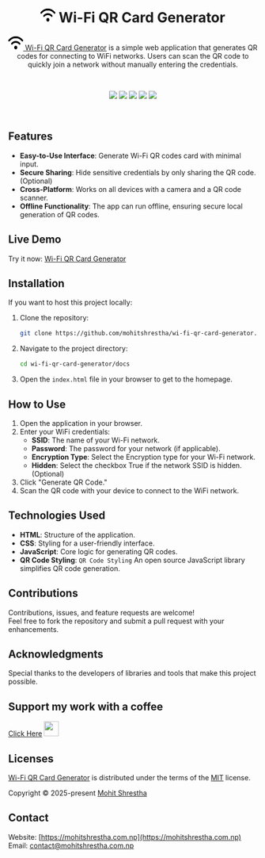 
<h1 align="center"><img src="assets/media/wifi-solid.svg" width="30" height="30"/> Wi-Fi QR Card Generator </h1>
<div align="left">
  
<p align="center"><a href="https://github.com/mohitshrestha/wi-fi-qr-card-generator" align="center"><img src="assets/media/wifi-solid.svg" width="30" height="30"> Wi-Fi QR Card Generator</a> is a simple web application that generates QR codes for connecting to WiFi networks. Users can scan the QR code to quickly join a network without manually entering the credentials.</p> 

<br>
<p align="center">
        <img src="https://img.shields.io/github/created-at/mohitshrestha/wi-fi-qr-card-generator"/>
        <img src="https://img.shields.io/github/commit-activity/m/mohitshrestha/wi-fi-qr-card-generator"/>
        <img src="https://img.shields.io/github/forks/mohitshrestha/wi-fi-qr-card-generator"/>
        <img src="https://img.shields.io/github/stars/mohitshrestha/wi-fi-qr-card-generator"/>
        <img src="https://img.shields.io/github/watchers/mohitshrestha/wi-fi-qr-card-generator"/>
</p>
<br>

## Features

- **Easy-to-Use Interface**: Generate Wi-Fi QR codes card with minimal input.
- **Secure Sharing**: Hide sensitive credentials by only sharing the QR code. (Optional)
- **Cross-Platform**: Works on all devices with a camera and a QR code scanner.
- **Offline Functionality**: The app can run offline, ensuring secure local generation of QR codes.

## Live Demo

Try it now: [Wi-Fi QR Card Generator](https://mohitshrestha.github.io/wi-fi-qr-card-generator/)

## Installation

If you want to host this project locally:

1. Clone the repository:
   ```bash
   git clone https://github.com/mohitshrestha/wi-fi-qr-card-generator.git
   ```
2. Navigate to the project directory:
   ```bash
   cd wi-fi-qr-card-generator/docs
   ```
3. Open the `index.html` file in your browser to get to the homepage.

## How to Use

1. Open the application in your browser.
2. Enter your WiFi credentials:
   - **SSID**: The name of your Wi-Fi network.
   - **Password**: The password for your network (if applicable).
   - **Encryption Type**: Select the Encryption type for your Wi-Fi network.
   - **Hidden**: Select the checkbox True if the network SSID is hidden. (Optional)
3. Click "Generate QR Code."
4. Scan the QR code with your device to connect to the WiFi network.

## Technologies Used

- **HTML**: Structure of the application.
- **CSS**: Styling for a user-friendly interface.
- **JavaScript**: Core logic for generating QR codes.
- **QR Code Styling**: `QR Code Styling` An open source JavaScript library simplifies QR code generation.

## Contributions

Contributions, issues, and feature requests are welcome!  
Feel free to fork the repository and submit a pull request with your enhancements.


## Acknowledgments

Special thanks to the developers of libraries and tools that make this project possible.

## Support my work with a coffee

[Click Here](https://ko-fi.com/mohitshrestha "https://ko-fi.com/mohitshrestha") [<img src="https://github.githubassets.com/images/modules/site/icons/funding_platforms/ko_fi.svg" width="30" height="30"/>](https://ko-fi.com/mohitshrestha "https://ko-fi.com/mohitshrestha")

## Licenses

[Wi-Fi QR Card Generator](https://mohitshrestha.github.io/wi-fi-qr-card-generator/) is distributed under the terms of the [MIT](https://github.com/mohitshrestha/wi-fi-qr-card-generator/blob/main/LICENSE) license.

Copyright © 2025-present [Mohit Shrestha](https://mohitshrestha.com.np/) 

## Contact
Website: [https://mohitshrestha.com.np](https://mohitshrestha.com.np)
Email: <contact@mohitshrestha.com.np>
